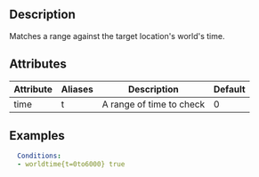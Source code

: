 ## Description
Matches a range against the target location's world's time.


## Attributes

| Attribute | Aliases   | Description                                                          | Default |
|-----------|-----------|----------------------------------------------------------------------|---------|
| time      | t         | A range of time to check                                             | 0       |


## Examples
```yaml
  Conditions:
  - worldtime{t=0to6000} true
```